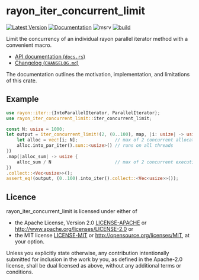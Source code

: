 # rayon_iter_concurrent_limit

[![Latest Version](https://img.shields.io/crates/v/rayon_iter_concurrent_limit.svg)](https://crates.io/crates/rayon_iter_concurrent_limit)
[![Documentation](https://docs.rs/rayon_iter_concurrent_limit/badge.svg)](https://docs.rs/rayon_iter_concurrent_limit)
![msrv](https://img.shields.io/crates/msrv/rayon_iter_concurrent_limit)
[![build](https://github.com/LDeakin/rayon_iter_concurrent_limit/actions/workflows/ci.yml/badge.svg)](https://github.com/LDeakin/rayon_iter_concurrent_limit/actions/workflows/ci.yml)

Limit the concurrency of an individual rayon parallel iterator method with a convenient macro.

- [API documentation (`docs.rs`)](https://docs.rs/rayon_iter_concurrent_limit/latest/rayon_iter_concurrent_limit/)
- [Changelog (`CHANGELOG.md`)](./CHANGELOG.md)

The documentation outlines the motivation, implementation, and limitations of this crate.

## Example
```rust
use rayon::iter::{IntoParallelIterator, ParallelIterator};
use rayon_iter_concurrent_limit::iter_concurrent_limit;

const N: usize = 1000;
let output = iter_concurrent_limit!(2, (0..100), map, |i: usize| -> usize {
    let alloc = vec![i; N];              // max of 2 concurrent allocations
    alloc.into_par_iter().sum::<usize>() // runs on all threads
})
.map(|alloc_sum| -> usize {
    alloc_sum / N                        // max of 2 concurrent executions
})
.collect::<Vec<usize>>();
assert_eq!(output, (0..100).into_iter().collect::<Vec<usize>>());
```

## Licence
rayon_iter_concurrent_limit is licensed under either of
 - the Apache License, Version 2.0 [LICENSE-APACHE](./LICENCE-APACHE) or <http://www.apache.org/licenses/LICENSE-2.0> or
 - the MIT license [LICENSE-MIT](./LICENCE-MIT) or <http://opensource.org/licenses/MIT>, at your option.

Unless you explicitly state otherwise, any contribution intentionally submitted for inclusion in the work by you, as defined in the Apache-2.0 license, shall be dual licensed as above, without any additional terms or conditions.
